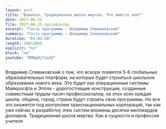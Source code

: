 ```yaml
---
layout: post
title: "Вавилон. Традиционная школа мертва. Что вместо нее?"
date: 2017-06-25
file: 2017-06-25-spivakovsky
excerpt: "Гость программы — Владимир Спиваковский"
summary: "Гость программы — Владимир Спиваковский"
duration: "01:03:28"
length: 34612809
explicit: "no"
block: "no"
youtube: "RMNpBj7zo2U"
---
```

Владимир Спиваковский о том, что вскоре появятся 5-6 глобальных образовательных платформ, на которых будет строиться школьное образование нового века. Это будет как операционные системы Майкросфта и Эппла - дорогостоящие конструкции, созданные совместным трудом тысяч профессионалов, на этих осях каждая школа, община, город, страна будут строить свои программы. Но все это окажется под контролем транснациональных корпораций, так как уже сейчас в разработку этих систем вложены десятки миллиардов долларов. Традиционная школа мертва. Как в сущности и профессия учителя
